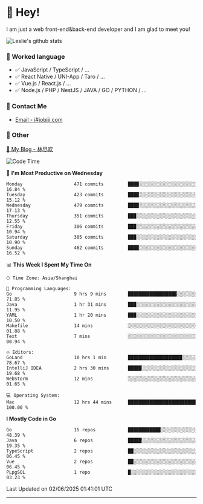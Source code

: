 # 👋 Hey!

I am just a web front-end&back-end developer and I am glad to meet you!

![Leslie's github stats](https://github-readme-stats.vercel.app/api?username=unsafe-ptr&&show_icons=true&&title_color=1abc9c&&icon_color=1abc9c)


### 📝 Worked language

- ✅ JavaScript / TypeScript / ...
- ✅ React Native / UNI-App / Taro / ...
- ✅ Vue.js / React.js / ...
- ✅ Node.js / PHP / NestJS / JAVA / GO / PYTHON / ...

### 📮 Contact Me

- [Email - i#iobiji.com](mailto:i@iobiji.com)


### 🤪 Other

[📌 My Blog - 林尽欢](https://iobiji.com)

<!--START_SECTION:waka-->
![Code Time](http://img.shields.io/badge/Code%20Time-1%2C763%20hrs%2042%20mins-blue)

📅 **I'm Most Productive on Wednesday** 

```text
Monday                   471 commits         ████░░░░░░░░░░░░░░░░░░░░░   16.84 % 
Tuesday                  423 commits         ████░░░░░░░░░░░░░░░░░░░░░   15.12 % 
Wednesday                479 commits         ████░░░░░░░░░░░░░░░░░░░░░   17.13 % 
Thursday                 351 commits         ███░░░░░░░░░░░░░░░░░░░░░░   12.55 % 
Friday                   306 commits         ███░░░░░░░░░░░░░░░░░░░░░░   10.94 % 
Saturday                 305 commits         ███░░░░░░░░░░░░░░░░░░░░░░   10.90 % 
Sunday                   462 commits         ████░░░░░░░░░░░░░░░░░░░░░   16.52 % 
```


📊 **This Week I Spent My Time On** 

```text
🕑︎ Time Zone: Asia/Shanghai

💬 Programming Languages: 
Go                       9 hrs 9 mins        ██████████████████░░░░░░░   71.85 % 
Java                     1 hr 31 mins        ███░░░░░░░░░░░░░░░░░░░░░░   11.95 % 
YAML                     1 hr 20 mins        ███░░░░░░░░░░░░░░░░░░░░░░   10.50 % 
Makefile                 14 mins             ░░░░░░░░░░░░░░░░░░░░░░░░░   01.88 % 
Text                     7 mins              ░░░░░░░░░░░░░░░░░░░░░░░░░   00.94 % 

🔥 Editors: 
GoLand                   10 hrs 1 min        ████████████████████░░░░░   78.67 % 
IntelliJ IDEA            2 hrs 30 mins       █████░░░░░░░░░░░░░░░░░░░░   19.68 % 
WebStorm                 12 mins             ░░░░░░░░░░░░░░░░░░░░░░░░░   01.65 % 

💻 Operating System: 
Mac                      12 hrs 44 mins      █████████████████████████   100.00 % 
```

**I Mostly Code in Go** 

```text
Go                       15 repos            ████████████░░░░░░░░░░░░░   48.39 % 
Java                     6 repos             █████░░░░░░░░░░░░░░░░░░░░   19.35 % 
TypeScript               2 repos             ██░░░░░░░░░░░░░░░░░░░░░░░   06.45 % 
Vue                      2 repos             ██░░░░░░░░░░░░░░░░░░░░░░░   06.45 % 
PLpgSQL                  1 repo              █░░░░░░░░░░░░░░░░░░░░░░░░   03.23 % 
```




 Last Updated on 02/06/2025 01:41:01 UTC
<!--END_SECTION:waka-->
---
